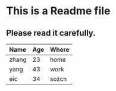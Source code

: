 # This is a Readme file
## Please read it carefully.
|Name|Age|Where|
|:---|---|-----|
|zhang|23|home|
|yang|43|work|
|eic|34|sozcn|


